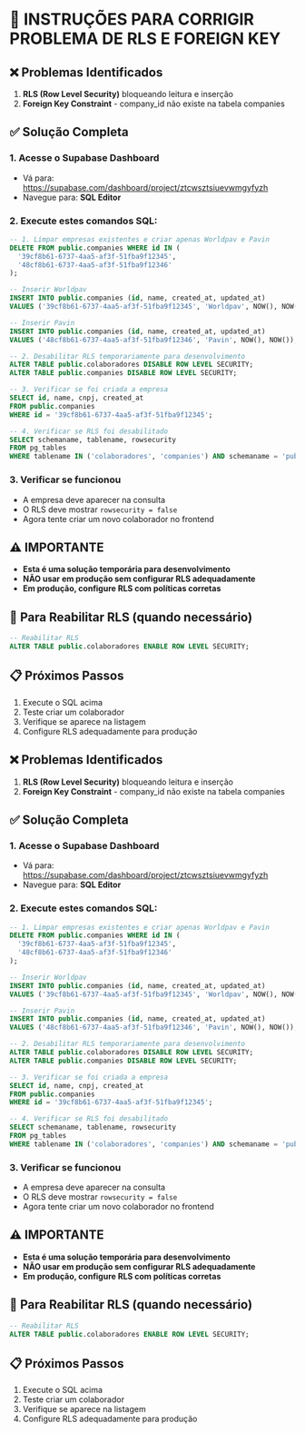 # 🔧 INSTRUÇÕES PARA CORRIGIR PROBLEMA DE RLS E FOREIGN KEY

## ❌ Problemas Identificados
1. **RLS (Row Level Security)** bloqueando leitura e inserção
2. **Foreign Key Constraint** - company_id não existe na tabela companies

## ✅ Solução Completa

### 1. Acesse o Supabase Dashboard
- Vá para: https://supabase.com/dashboard/project/ztcwsztsiuevwmgyfyzh
- Navegue para: **SQL Editor**

### 2. Execute estes comandos SQL:

```sql
-- 1. Limpar empresas existentes e criar apenas Worldpav e Pavin
DELETE FROM public.companies WHERE id IN (
  '39cf8b61-6737-4aa5-af3f-51fba9f12345',
  '48cf8b61-6737-4aa5-af3f-51fba9f12346'
);

-- Inserir Worldpav
INSERT INTO public.companies (id, name, created_at, updated_at) 
VALUES ('39cf8b61-6737-4aa5-af3f-51fba9f12345', 'Worldpav', NOW(), NOW());

-- Inserir Pavin
INSERT INTO public.companies (id, name, created_at, updated_at) 
VALUES ('48cf8b61-6737-4aa5-af3f-51fba9f12346', 'Pavin', NOW(), NOW());

-- 2. Desabilitar RLS temporariamente para desenvolvimento
ALTER TABLE public.colaboradores DISABLE ROW LEVEL SECURITY;
ALTER TABLE public.companies DISABLE ROW LEVEL SECURITY;

-- 3. Verificar se foi criada a empresa
SELECT id, name, cnpj, created_at 
FROM public.companies 
WHERE id = '39cf8b61-6737-4aa5-af3f-51fba9f12345';

-- 4. Verificar se RLS foi desabilitado
SELECT schemaname, tablename, rowsecurity 
FROM pg_tables 
WHERE tablename IN ('colaboradores', 'companies') AND schemaname = 'public';
```

### 3. Verificar se funcionou
- A empresa deve aparecer na consulta
- O RLS deve mostrar `rowsecurity = false`
- Agora tente criar um novo colaborador no frontend

## ⚠️ IMPORTANTE
- **Esta é uma solução temporária para desenvolvimento**
- **NÃO usar em produção sem configurar RLS adequadamente**
- **Em produção, configure RLS com políticas corretas**

## 🔄 Para Reabilitar RLS (quando necessário)
```sql
-- Reabilitar RLS
ALTER TABLE public.colaboradores ENABLE ROW LEVEL SECURITY;
```

## 📋 Próximos Passos
1. Execute o SQL acima
2. Teste criar um colaborador
3. Verifique se aparece na listagem
4. Configure RLS adequadamente para produção

## ❌ Problemas Identificados
1. **RLS (Row Level Security)** bloqueando leitura e inserção
2. **Foreign Key Constraint** - company_id não existe na tabela companies

## ✅ Solução Completa

### 1. Acesse o Supabase Dashboard
- Vá para: https://supabase.com/dashboard/project/ztcwsztsiuevwmgyfyzh
- Navegue para: **SQL Editor**

### 2. Execute estes comandos SQL:

```sql
-- 1. Limpar empresas existentes e criar apenas Worldpav e Pavin
DELETE FROM public.companies WHERE id IN (
  '39cf8b61-6737-4aa5-af3f-51fba9f12345',
  '48cf8b61-6737-4aa5-af3f-51fba9f12346'
);

-- Inserir Worldpav
INSERT INTO public.companies (id, name, created_at, updated_at) 
VALUES ('39cf8b61-6737-4aa5-af3f-51fba9f12345', 'Worldpav', NOW(), NOW());

-- Inserir Pavin
INSERT INTO public.companies (id, name, created_at, updated_at) 
VALUES ('48cf8b61-6737-4aa5-af3f-51fba9f12346', 'Pavin', NOW(), NOW());

-- 2. Desabilitar RLS temporariamente para desenvolvimento
ALTER TABLE public.colaboradores DISABLE ROW LEVEL SECURITY;
ALTER TABLE public.companies DISABLE ROW LEVEL SECURITY;

-- 3. Verificar se foi criada a empresa
SELECT id, name, cnpj, created_at 
FROM public.companies 
WHERE id = '39cf8b61-6737-4aa5-af3f-51fba9f12345';

-- 4. Verificar se RLS foi desabilitado
SELECT schemaname, tablename, rowsecurity 
FROM pg_tables 
WHERE tablename IN ('colaboradores', 'companies') AND schemaname = 'public';
```

### 3. Verificar se funcionou
- A empresa deve aparecer na consulta
- O RLS deve mostrar `rowsecurity = false`
- Agora tente criar um novo colaborador no frontend

## ⚠️ IMPORTANTE
- **Esta é uma solução temporária para desenvolvimento**
- **NÃO usar em produção sem configurar RLS adequadamente**
- **Em produção, configure RLS com políticas corretas**

## 🔄 Para Reabilitar RLS (quando necessário)
```sql
-- Reabilitar RLS
ALTER TABLE public.colaboradores ENABLE ROW LEVEL SECURITY;
```

## 📋 Próximos Passos
1. Execute o SQL acima
2. Teste criar um colaborador
3. Verifique se aparece na listagem
4. Configure RLS adequadamente para produção
